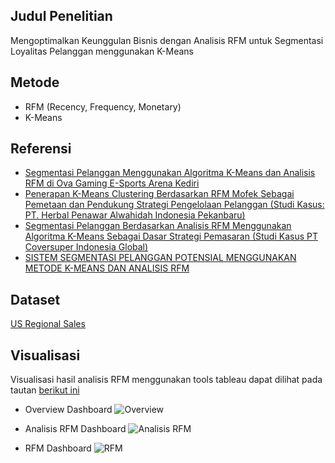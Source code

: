 ## Judul Penelitian
Mengoptimalkan Keunggulan Bisnis dengan Analisis RFM untuk Segmentasi Loyalitas Pelanggan menggunakan K-Means

## Metode
- RFM (Recency, Frequency, Monetary)
- K-Means

## Referensi
- [Segmentasi Pelanggan Menggunakan Algoritma K-Means dan Analisis RFM di Ova Gaming E-Sports Arena Kediri](https://ejurnal.its.ac.id/index.php/teknik/article/view/67707/6927)
- [Penerapan K-Means Clustering Berdasarkan RFM Mofek Sebagai Pemetaan dan Pendukung Strategi Pengelolaan Pelanggan (Studi Kasus: PT. Herbal Penawar Alwahidah Indonesia Pekanbaru)](https://ejournal.uin-suska.ac.id/index.php/sitekin/article/viewFile/4575/3213)
- [Segmentasi Pelanggan Berdasarkan Analisis RFM Menggunakan  Algoritma  K-Means  Sebagai  Dasar  Strategi Pemasaran (Studi Kasus PT Coversuper Indonesia Global)](https://ojs.uajy.ac.id/index.php/konstelasi/article/view/4293/2087)
- [SISTEM SEGMENTASI PELANGGAN POTENSIAL MENGGUNAKAN METODE K-MEANS DAN ANALISIS RFM](https://jurnal.untan.ac.id/index.php/jcskommipa/article/view/53238/75676600182)

## Dataset
[US Regional Sales](https://raw.githubusercontent.com/Bestalia/Riset-Informatika/main/Analisis%20RFM%20untuk%20Segmentasi%20Loyalitas%20Pelanggan/US%20Regional%20Sales.xlsx)

## Visualisasi
Visualisasi hasil analisis RFM menggunakan tools tableau dapat dilihat pada tautan [berikut ini](https://public.tableau.com/views/VisualisasiFinalProject/Story1?:language=en-US&:display_count=n&:origin=viz_share_link)
- Overview Dashboard
  ![Overview](https://github.com/Bestalia/Riset-Informatika/assets/105914058/bb17172a-d71d-467b-a5bf-caeacc86567d)

- Analisis RFM Dashboard
  ![Analisis RFM](https://github.com/Bestalia/Riset-Informatika/assets/105914058/56a9b162-bff4-4c27-b89d-85d978c1cb7f)
 
- RFM Dashboard
  ![RFM](https://github.com/Bestalia/Riset-Informatika/assets/105914058/fcd19362-d661-414f-9376-910550d9cc26)

